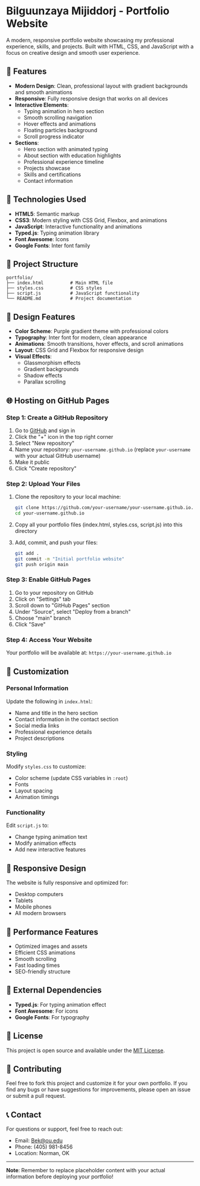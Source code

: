 # Bilguunzaya Mijiddorj - Portfolio Website

A modern, responsive portfolio website showcasing my professional experience, skills, and projects. Built with HTML, CSS, and JavaScript with a focus on creative design and smooth user experience.

## 🌟 Features

- **Modern Design**: Clean, professional layout with gradient backgrounds and smooth animations
- **Responsive**: Fully responsive design that works on all devices
- **Interactive Elements**: 
  - Typing animation in hero section
  - Smooth scrolling navigation
  - Hover effects and animations
  - Floating particles background
  - Scroll progress indicator
- **Sections**:
  - Hero section with animated typing
  - About section with education highlights
  - Professional experience timeline
  - Projects showcase
  - Skills and certifications
  - Contact information

## 🚀 Technologies Used

- **HTML5**: Semantic markup
- **CSS3**: Modern styling with CSS Grid, Flexbox, and animations
- **JavaScript**: Interactive functionality and animations
- **Typed.js**: Typing animation library
- **Font Awesome**: Icons
- **Google Fonts**: Inter font family

## 📁 Project Structure

```
portfolio/
├── index.html          # Main HTML file
├── styles.css          # CSS styles
├── script.js           # JavaScript functionality
└── README.md           # Project documentation
```

## 🎨 Design Features

- **Color Scheme**: Purple gradient theme with professional colors
- **Typography**: Inter font for modern, clean appearance
- **Animations**: Smooth transitions, hover effects, and scroll animations
- **Layout**: CSS Grid and Flexbox for responsive design
- **Visual Effects**: 
  - Glassmorphism effects
  - Gradient backgrounds
  - Shadow effects
  - Parallax scrolling

## 🌐 Hosting on GitHub Pages

### Step 1: Create a GitHub Repository

1. Go to [GitHub](https://github.com) and sign in
2. Click the "+" icon in the top right corner
3. Select "New repository"
4. Name your repository: `your-username.github.io` (replace `your-username` with your actual GitHub username)
5. Make it public
6. Click "Create repository"

### Step 2: Upload Your Files

1. Clone the repository to your local machine:
   ```bash
   git clone https://github.com/your-username/your-username.github.io.git
   cd your-username.github.io
   ```

2. Copy all your portfolio files (index.html, styles.css, script.js) into this directory

3. Add, commit, and push your files:
   ```bash
   git add .
   git commit -m "Initial portfolio website"
   git push origin main
   ```

### Step 3: Enable GitHub Pages

1. Go to your repository on GitHub
2. Click on "Settings" tab
3. Scroll down to "GitHub Pages" section
4. Under "Source", select "Deploy from a branch"
5. Choose "main" branch
6. Click "Save"

### Step 4: Access Your Website

Your portfolio will be available at: `https://your-username.github.io`

## 🔧 Customization

### Personal Information
Update the following in `index.html`:
- Name and title in the hero section
- Contact information in the contact section
- Social media links
- Professional experience details
- Project descriptions

### Styling
Modify `styles.css` to customize:
- Color scheme (update CSS variables in `:root`)
- Fonts
- Layout spacing
- Animation timings

### Functionality
Edit `script.js` to:
- Change typing animation text
- Modify animation effects
- Add new interactive features

## 📱 Responsive Design

The website is fully responsive and optimized for:
- Desktop computers
- Tablets
- Mobile phones
- All modern browsers

## 🎯 Performance Features

- Optimized images and assets
- Efficient CSS animations
- Smooth scrolling
- Fast loading times
- SEO-friendly structure

## 🔗 External Dependencies

- **Typed.js**: For typing animation effect
- **Font Awesome**: For icons
- **Google Fonts**: For typography

## 📄 License

This project is open source and available under the [MIT License](LICENSE).

## 🤝 Contributing

Feel free to fork this project and customize it for your own portfolio. If you find any bugs or have suggestions for improvements, please open an issue or submit a pull request.

## 📞 Contact

For questions or support, feel free to reach out:
- Email: Bek@ou.edu
- Phone: (405) 981-8456
- Location: Norman, OK

---

**Note**: Remember to replace placeholder content with your actual information before deploying your portfolio! 